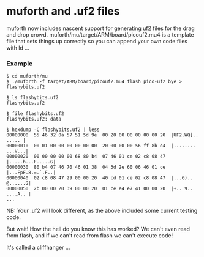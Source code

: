 # muforth and .uf2 files

muforth now includes nascent support for generating uf2 files for the
drag and drop crowd. muforth/mu/target/ARM/board/picouf2.mu4 is a 
template file that sets things up correctly so you can append your own 
code files with ld ...

### Example

```
$ cd muforth/mu
$ ./muforth -f target/ARM/board/picouf2.mu4 flash pico-uf2 bye > flashybits.uf2

$ ls flashybits.uf2
flashybits.uf2

$ file flashybits.uf2
flashybits.uf2: data

$ hexdump -C flashybits.uf2 | less
00000000  55 46 32 0a 57 51 5d 9e  00 20 00 00 00 00 00 20  |UF2.WQ].. ..... |
00000010  00 01 00 00 00 00 00 00  20 00 00 00 56 ff 8b e4  |........ ...V...|
00000020  00 00 00 00 00 68 80 b4  07 46 01 ce 02 c8 08 47  |.....h...F.....G|
00000030  80 b4 07 46 70 46 01 38  04 3d 2e 60 06 46 01 ce  |...FpF.8.=.`.F..|
00000040  02 c8 08 47 29 00 00 20  40 cd 01 ce 02 c8 08 47  |...G).. @......G|
00000050  2b 00 00 20 39 00 00 20  01 ce e4 e7 41 00 00 20  |+.. 9.. ....A.. |
...
```

NB: Your .uf2 will look different, as the above included some current testing code.

But wait! How the hell do you know this has worked? We can't even read
from flash, and if we can't read from flash we can't execute code!

It's called a cliffhanger ...
